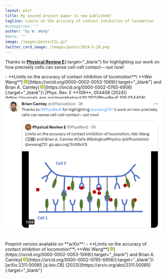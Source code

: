 ```yaml
---
layout: post
title: My second project paper is now published!
tagline: Limits on the accuracy of contact inhibition of locomotion
#categories: ""
author: "by W. Wang"
#meta: ""
image: /images/posts/CIL.gif
twitter_card_image: /images/posts/2024-5-20.png
---
```

Thanks to [**Physical Review E**](https://journals.aps.org/pre/abstract/10.1103/PhysRevE.109.054408){:target="_blank"} for highlighting our work on how precisely cells can sense cell-cell contact---out now!

<script type="text/javascript" src="https://d1bxh8uas1mnw7.cloudfront.net/assets/embed.js"></script>
<div class="altmetric-embed altmetric-badge-popover-left" data-badge-type="donut" data-doi="10.1103/PhysRevE.109.054408" style="float:right"></div>
- **Limits on the accuracy of contact inhibition of locomotion**\
**Wei Wang**[<img src='/images/orcid.logo.icon.svg' onerror="this.style.display='none'" alt="" width="13px" style="padding:0 0.1px 0 2px"/>](https://orcid.org/0000-0002-0053-1069){:target="_blank"} and Brian A. Camley[<img src='/images/orcid.logo.icon.svg' onerror="this.style.display='none'" alt="" width="13px" style="padding:0 0.1px 0 2px"/>](https://orcid.org/0000-0002-0765-6956){:target="_blank"}\
[Phys. Rev. E **109**, 054408 (2024)](https://journals.aps.org/pre/abstract/10.1103/PhysRevE.109.054408){:target="_blank"}
<div class="altmetric-embed" data-badge-type='1' data-doi="10.1103/PhysRevE.109.054408" style="margin:-5px 0 -40px 40px"></div>
&ensp;

<img src='/images/posts/2024-5-20.png' alt="Not available" title="{{page.title}}" style="width:600px;"/>

<p style="margin:35px"></p>
Preprint version available on **arXiv**:
<script type="text/javascript" src="https://d1bxh8uas1mnw7.cloudfront.net/assets/embed.js"></script>
<div class="altmetric-embed altmetric-badge-popover-left" data-badge-type="donut" data-arxiv-id="2311.00085" style="float:right"></div>
- **Limits on the accuracy of contact inhibition of locomotion**\
**Wei Wang**[<img src='/images/orcid.logo.icon.svg' onerror="this.style.display='none'" alt="" width="13px" style="padding:0 0.1px 0 2px"/>](https://orcid.org/0000-0002-0053-1069){:target="_blank"} and Brian A. Camley[<img src='/images/orcid.logo.icon.svg' onerror="this.style.display='none'" alt="" width="13px" style="padding:0 0.1px 0 2px"/>](https://orcid.org/0000-0002-0765-6956){:target="_blank"}\
[arXiv:2311.00085 [q-bio.CB] (2023)](https://arxiv.org/abs/2311.00085){:target="_blank"}
<div class="altmetric-embed" data-badge-type='1' data-arxiv-id="2311.00085" style="margin:-5px 0 -40px 40px"></div>
&ensp;
